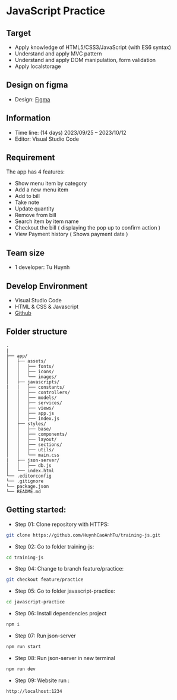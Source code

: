 # JavaScript Practice

## Target

- Apply knowledge of HTML5/CSS3/JavaScript (with ES6 syntax)
- Understand and apply MVC pattern
- Understand and apply DOM manipulation, form validation
- Apply localstorage

## Design on figma

- Design: [Figma](<https://www.figma.com/file/ZA6xYFMTDJrn20R5bZuAiA/Coffee-POS-System-Dashboard-Design-(Community)?node-id=1%3A7&mode=dev>)

## Information

- Time line: (14 days) 2023/09/25 – 2023/10/12
- Editor: Visual Studio Code

## Requirement

The app has 4 features:

- Show menu item by category
- Add a new menu item
- Add to bill
- Take note
- Update quantity
- Remove from bill
- Search item by item name
- Checkout the bill ( displaying the pop up to confirm action )
- View Payment history ( Shows payment date )


## Team size

- 1 developer: Tu Huynh

## Develop Environment

- Visual Studio Code
- HTML & CSS & Javascript
- [Github](https://github.com/HuynhCaoAnhTu/training-js)

## Folder structure

```
.
|
├── app/
│   ├── assets/
│   │   ├── fonts/
│   │   ├── icons/
│   │   └── images/
│   ├── javascripts/
|   |   ├── constants/
│   │   ├── controllers/
│   │   ├── models/
│   │   ├── services/
│   │   ├── views/
│   │   ├── app.js
│   │   ├── index.js
│   ├── styles/
│   │   ├── base/
│   │   ├── components/
│   │   ├── layout/
│   │   ├── sections/
│   │   ├── utils/
│   │   └── main.css
|   ├── json-server/
│   │   ├── db.js
│   └── index.html
└── .editorconfig
└── .gitignore
└── package.json
└── README.md
```
## Getting started:

- Step 01: Clone repository with HTTPS:

```bash
git clone https://github.com/HuynhCaoAnhTu/training-js.git
```

- Step 02: Go to folder training-js:

```bash
cd training-js
```

- Step 04: Change to branch feature/practice:

```bash
git checkout feature/practice
```

- Step 05: Go to folder javascript-practice:

```bash
cd javascript-practice
```



- Step 06: Install dependencies project

```bash
npm i
```

- Step 07: Run json-server

```bash
npm run start
```

- Step 08: Run json-server in new terminal

```bash
npm run dev
```

- Step 09: Website run :

```bash
http://localhost:1234
```
